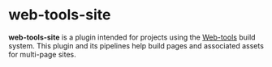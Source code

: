 # web-tools-site

**web-tools-site** is a plugin intended for projects using the [Web-tools](https://github.com/imgix/web-tools) build system. This plugin and its pipelines help build pages and associated assets for multi-page sites.

